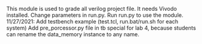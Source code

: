 This module is used to grade all verilog project file. It needs 
Vivodo installed. Change parameters in run.py. Run run.py to use
the module.
11/27/2021:
Add testbench example (test.tcl, run.bat/run.sh for each system)
Add pre_porcessor.py file in tb special for lab 4, because 
students can rename the data_memory instance to any name. 
